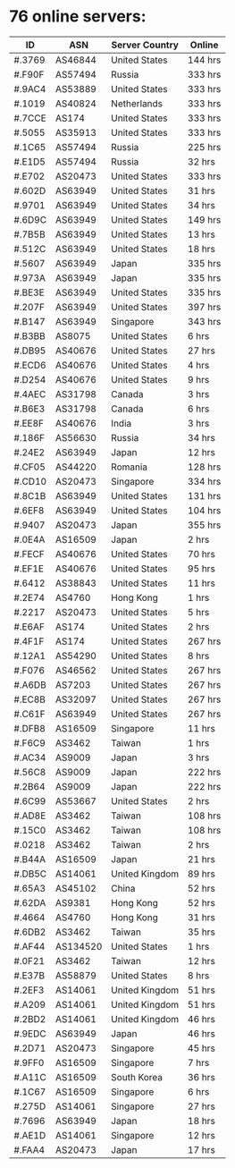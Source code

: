 # 76 online servers:

| ID | ASN | Server Country | Online |
| ------ | ------ | ------ | ------ |
| #.3769 | AS46844 | United States | 144 hrs |
| #.F90F | AS57494 | Russia | 333 hrs |
| #.9AC4 | AS53889 | United States | 333 hrs |
| #.1019 | AS40824 | Netherlands | 333 hrs |
| #.7CCE | AS174 | United States | 333 hrs |
| #.5055 | AS35913 | United States | 333 hrs |
| #.1C65 | AS57494 | Russia | 225 hrs |
| #.E1D5 | AS57494 | Russia | 32 hrs |
| #.E702 | AS20473 | United States | 333 hrs |
| #.602D | AS63949 | United States | 31 hrs |
| #.9701 | AS63949 | United States | 34 hrs |
| #.6D9C | AS63949 | United States | 149 hrs |
| #.7B5B | AS63949 | United States | 13 hrs |
| #.512C | AS63949 | United States | 18 hrs |
| #.5607 | AS63949 | Japan | 335 hrs |
| #.973A | AS63949 | Japan | 335 hrs |
| #.BE3E | AS63949 | United States | 335 hrs |
| #.207F | AS63949 | United States | 397 hrs |
| #.B147 | AS63949 | Singapore | 343 hrs |
| #.B3BB | AS8075 | United States | 6 hrs |
| #.DB95 | AS40676 | United States | 27 hrs |
| #.ECD6 | AS40676 | United States | 4 hrs |
| #.D254 | AS40676 | United States | 9 hrs |
| #.4AEC | AS31798 | Canada | 3 hrs |
| #.B6E3 | AS31798 | Canada | 6 hrs |
| #.EE8F | AS40676 | India | 3 hrs |
| #.186F | AS56630 | Russia | 34 hrs |
| #.24E2 | AS63949 | Japan | 12 hrs |
| #.CF05 | AS44220 | Romania | 128 hrs |
| #.CD10 | AS20473 | Singapore | 334 hrs |
| #.8C1B | AS63949 | United States | 131 hrs |
| #.6EF8 | AS63949 | United States | 104 hrs |
| #.9407 | AS20473 | Japan | 355 hrs |
| #.0E4A | AS16509 | Japan | 2 hrs |
| #.FECF | AS40676 | United States | 70 hrs |
| #.EF1E | AS40676 | United States | 95 hrs |
| #.6412 | AS38843 | United States | 11 hrs |
| #.2E74 | AS4760 | Hong Kong | 1 hrs |
| #.2217 | AS20473 | United States | 5 hrs |
| #.E6AF | AS174 | United States | 2 hrs |
| #.4F1F | AS174 | United States | 267 hrs |
| #.12A1 | AS54290 | United States | 8 hrs |
| #.F076 | AS46562 | United States | 267 hrs |
| #.A6DB | AS7203 | United States | 267 hrs |
| #.EC8B | AS32097 | United States | 267 hrs |
| #.C61F | AS63949 | United States | 267 hrs |
| #.DFB8 | AS16509 | Singapore | 11 hrs |
| #.F6C9 | AS3462 | Taiwan | 1 hrs |
| #.AC34 | AS9009 | Japan | 3 hrs |
| #.56C8 | AS9009 | Japan | 222 hrs |
| #.2B64 | AS9009 | Japan | 222 hrs |
| #.6C99 | AS53667 | United States | 2 hrs |
| #.AD8E | AS3462 | Taiwan | 108 hrs |
| #.15C0 | AS3462 | Taiwan | 108 hrs |
| #.0218 | AS3462 | Taiwan | 2 hrs |
| #.B44A | AS16509 | Japan | 21 hrs |
| #.DB5C | AS14061 | United Kingdom | 89 hrs |
| #.65A3 | AS45102 | China | 52 hrs |
| #.62DA | AS9381 | Hong Kong | 52 hrs |
| #.4664 | AS4760 | Hong Kong | 31 hrs |
| #.6DB2 | AS3462 | Taiwan | 35 hrs |
| #.AF44 | AS134520 | United States | 1 hrs |
| #.0F21 | AS3462 | Taiwan | 12 hrs |
| #.E37B | AS58879 | United States | 8 hrs |
| #.2EF3 | AS14061 | United Kingdom | 51 hrs |
| #.A209 | AS14061 | United Kingdom | 51 hrs |
| #.2BD2 | AS14061 | United Kingdom | 46 hrs |
| #.9EDC | AS63949 | Japan | 46 hrs |
| #.2D71 | AS20473 | Singapore | 45 hrs |
| #.9FF0 | AS16509 | Singapore | 7 hrs |
| #.A11C | AS16509 | South Korea | 36 hrs |
| #.1C67 | AS16509 | Singapore | 6 hrs |
| #.275D | AS14061 | Singapore | 27 hrs |
| #.7696 | AS63949 | Japan | 18 hrs |
| #.AE1D | AS14061 | Singapore | 12 hrs |
| #.FAA4 | AS20473 | Japan | 17 hrs |

